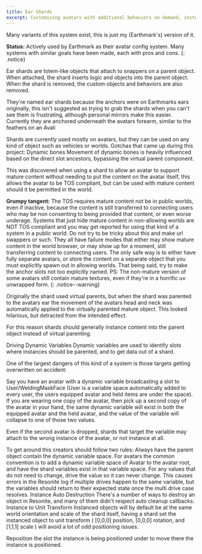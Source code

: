 ```yaml
---
title: Ear Shards
excerpt: Customizing avatars with additional behaviors on demand, instead of making a single massive avatar.
---
```


Many variants of this system exist, this is just my (Earthmark's) version of it.

**Status:** Actively used by Earthmark as their avatar config system. Many systems with similar goals have been made, each with pros and cons.
{: .notice}

Ear shards are totem-like objects that attach to snappers on a parent object. When attached, the shard inserts logic and objects into the parent object. When the shard is removed, the custom objects and behaviors are also removed.

They're named ear shards because the anchors were on Earthmarks ears originally, this isn't suggested as trying to grab the shards when you can't see them is frustrating, although personal mirrors make this easier. Currently they are anchored underneath the avatars forearm, similar to the feathers on an Avali

Shards are currently used mostly on avatars, but they can be used on any kind of object such as vehicles or worlds.
Gotchas that came up during this project:
Dynamic bones
Movement of dynamic bones is heavily influenced based on the direct slot ancestors, bypassing the virtual parent component. 

This was discovered when using a shard to allow an avatar to support mature content without needing to put the content on the avatar itself, this allows the avatar to be TOS compliant, but can be used with mature content should it be permitted in the world.

**Grumpy tangent:** The TOS requires mature content not be in public worlds, even if inactive, because the content is still transferred to connecting users who may be non consenting to being provided that content, or even worse underage. Systems that just hide mature content in non-allowing worlds are NOT TOS compliant and you may get reported for using that kind of a system in a public world.
Do not try to be tricky about this and make url swappers or such. They all have failure modes that either may show mature content in the world browser, or may show up for a moment, still transferring content to connecting users. The only safe way is to either have fully separate avatars, or store the content on a separate object that you must explicitly spawn out in allowing worlds.
That being said, try to make the anchor slots not too explicitly named.
PS: The non-mature version of some avatars still contain mature textures, even if they're in a horrific uv unwrapped form.
{: .notice--warning}

Originally the shard used virtual parents, but when the shard was parented to the avatars ear the movement of the avatars head and neck was automatically applied to the virtually parented mature object. This looked hilarious, but detracted from the intended effect.

For this reason shards should generally instance content into the parent object instead of virtual parenting.

Driving Dynamic Variables
Dynamic variables are used to identify slots where instances should be parented, and to get data out of a shard.

One of the largest dangers of this kind of a system is those targets getting overwritten on accident:

Say you have an avatar with a dynamic variable broadcasting a slot to User/WeldingMaskFace (User is a variable space automatically added to every user, the users equipped avatar and held items are under the space). If you are wearing one copy of the avatar, then pick up a second copy of the avatar in your hand, the same dynamic variable will exist in both the equipped avatar and the held avatar, and the value of the variable will collapse to one of those two values.

Even if the second avatar is dropped, shards that target the variable may attach to the wrong instance of the avatar, or not instance at all. 

To get around this creators should follow two rules: 
Always have the parent object contain the dynamic variable space. For avatars the common convention is to add a dynamic variable space of Avatar to the avatar root, and have the shard variables exist in that variable space.
For any values that do not need to change, drive the value so it can never change. This causes errors in the Resonite log if multiple drives happen to the same variable, but the variables should return to their expected state once the multi drive case resolves.
Instance Auto Destruction
There's a number of ways to destroy an object in Resonite, and many of them didn't respect auto cleanup callbacks.
Instance to Unit Transform
Instanced objects will by default be at the same world orientation and scale of the shard itself, having a shard set the instanced object to unit transform ( [0,0,0] position, [0,0,0] rotation, and [1,1,1] scale ) will avoid a lot of odd positioning issues.

Reposition the slot the instance is being positioned under to move there the instance is positioned.
